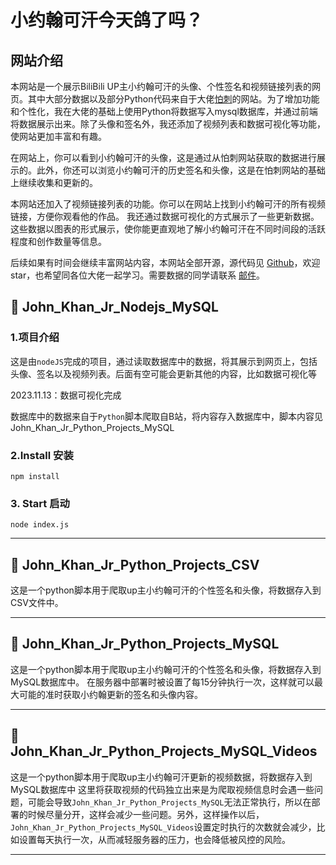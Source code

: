 # 小约翰可汗今天鸽了吗？

## 网站介绍

本网站是一个展示BiliBili UP主小约翰可汗的头像、个性签名和视频链接列表的网页。其中大部分数据以及部分Python代码来自于大佬[怕刺](https://pa.ci/137.html)的网站。为了增加功能和个性化，我在大佬的基础上使用Python将数据写入mysql数据库，并通过前端将数据展示出来。除了头像和签名外，我还添加了视频列表和数据可视化等功能，使网站更加丰富和有趣。

在网站上，你可以看到小约翰可汗的头像，这是通过从怕刺网站获取的数据进行展示的。此外，你还可以浏览小约翰可汗的历史签名和头像，这是在怕刺网站的基础上继续收集和更新的。

本网站还加入了视频链接列表的功能。你可以在网站上找到小约翰可汗的所有视频链接，方便你观看他的作品。
我还通过数据可视化的方式展示了一些更新数据。这些数据以图表的形式展示，使你能更直观地了解小约翰可汗在不同时间段的活跃程度和创作数量等信息。

后续如果有时间会继续丰富网站内容，本网站全部开源，源代码见 [Github](https://github.com/MA-Guodong/John_Khan_Jr.git)，欢迎star，也希望同各位大佬一起学习。需要数据的同学请联系 [邮件](mailto:21527271@qq.com)。

## 🌟 John_Khan_Jr_Nodejs_MySQL

### 1.项目介绍

这是由`nodeJS`完成的项目，通过读取数据库中的数据，将其展示到网页上，包括头像、签名以及视频列表。后面有空可能会更新其他的内容，比如数据可视化等



2023.11.13：数据可视化完成



数据库中的数据来自于`Python`脚本爬取自B站，将内容存入数据库中，脚本内容见John_Khan_Jr_Python_Projects_MySQL

### 2.Install 安装

`npm install`

### 3. Start 启动

`node index.js`

****



## 🌟 John_Khan_Jr_Python_Projects_CSV

这是一个python脚本用于爬取up主小约翰可汗的个性签名和头像，将数据存入到CSV文件中。

****



## 🌟 John_Khan_Jr_Python_Projects_MySQL

这是一个python脚本用于爬取up主小约翰可汗的个性签名和头像，将数据存入到MySQL数据库中。
在服务器中部署时被设置了每15分钟执行一次，这样就可以最大可能的准时获取小约翰更新的签名和头像内容。

****



## 🌟 John_Khan_Jr_Python_Projects_MySQL_Videos

这是一个python脚本用于爬取up主小约翰可汗更新的视频数据，将数据存入到MySQL数据库中
这里将获取视频的代码独立出来是为爬取视频信息时会遇一些问题，可能会导致`John_Khan_Jr_Python_Projects_MySQL`无法正常执行，所以在部署的时候尽量分开，这样会减少一些问题。另外，这样操作以后，`John_Khan_Jr_Python_Projects_MySQL_Videos`设置定时执行的次数就会减少，比如设置每天执行一次，从而减轻服务器的压力，也会降低被风控的风险。

****